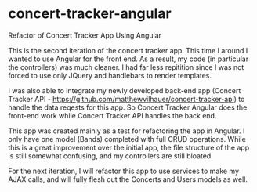 # concert-tracker-angular

Refactor of Concert Tracker App Using Angular

This is the second iteration of the concert tracker app. This time I around I wanted to use Angular for the front end. As a result, my code (in particular the controllers) was much cleaner. I had far less repitition since I was not forced to use only JQuery and handlebars to render templates.

I was also able to integrate my newly developed back-end app (Concert Tracker API - https://github.com/matthewvilhauer/concert-tracker-api) to handle the data reqests for this app. So Concert Tracker Angular does the front-end work while Concert Tracker API handles the back end.

This app was created mainly as a test for refactoring the app in Angular. I only have one model (Bands) completed with full CRUD operations. While this is a great improvement over the initial app, the file structure of the app is still somewhat confusing, and my controllers are still bloated.

For the next iteration, I will refactor this app to use services to make my AJAX calls, and will fully flesh out the Concerts and Users models as well.

